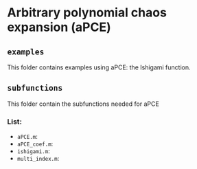 # Arbitrary polynomial chaos expansion (aPCE)

## `examples`
This folder contains examples using aPCE: the Ishigami function.

## `subfunctions`
This folder contain the subfunctions needed for aPCE

### List:
- `aPCE.m`: 
- `aPCE_coef.m`:
- `ishigami.m`:
- `multi_index.m`:
